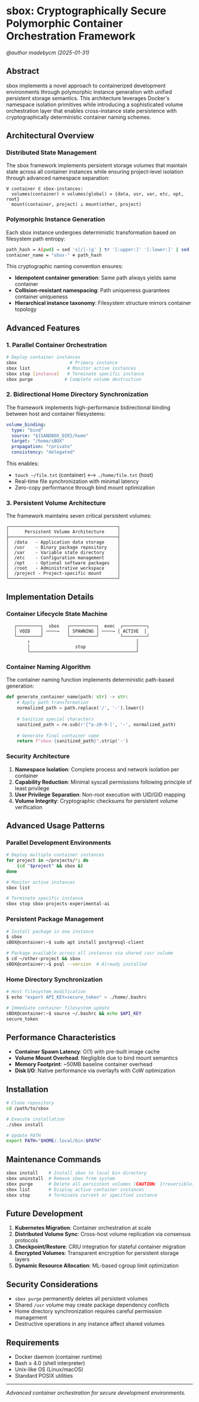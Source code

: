 # sbox: Cryptographically Secure Polymorphic Container Orchestration Framework
*@author madebycm (2025-01-31)*

## Abstract

sbox implements a novel approach to containerized development environments through polymorphic instance generation with unified persistent storage semantics. This architecture leverages Docker's namespace isolation primitives while introducing a sophisticated volume orchestration layer that enables cross-instance state persistence with cryptographically deterministic container naming schemes.

## Architectural Overview

### Distributed State Management

The sbox framework implements persistent storage volumes that maintain state across all container instances while ensuring project-level isolation through advanced namespace separation:

```
∀ container ∈ sbox-instances: 
  volumes(container) ∩ volumes(global) = {data, usr, var, etc, opt, root}
  mount(container, project) ⊥ mount(other, project)
```

### Polymorphic Instance Generation

Each sbox instance undergoes deterministic transformation based on filesystem path entropy:

```bash
path_hash = λ(pwd) → sed 's|/|-|g' | tr '[:upper:]' '[:lower:]' | sed 's/[^a-z0-9-]/-/g'
container_name = "sbox-" ⊕ path_hash
```

This cryptographic naming convention ensures:
- **Idempotent container generation**: Same path always yields same container
- **Collision-resistant namespacing**: Path uniqueness guarantees container uniqueness
- **Hierarchical instance taxonomy**: Filesystem structure mirrors container topology

## Advanced Features

### 1. Parallel Container Orchestration

```bash
# Deploy container instances
sbox                    # Primary instance
sbox list              # Monitor active instances
sbox stop [instance]   # Terminate specific instance
sbox purge            # Complete volume destruction
```

### 2. Bidirectional Home Directory Synchronization

The framework implements high-performance bidirectional binding between host and container filesystems:

```yaml
volume_binding: 
  type: "bind"
  source: "${SANDBOX_DIR}/home"
  target: "/home/sBOX"
  propagation: "rprivate"
  consistency: "delegated"
```

This enables:
- `touch ~/file.txt` (container) ⟷ `./home/file.txt` (host)
- Real-time file synchronization with minimal latency
- Zero-copy performance through bind mount optimization

### 3. Persistent Volume Architecture

The framework maintains seven critical persistent volumes:

```
┌─────────────────────────────────────────┐
│      Persistent Volume Architecture     │
├─────────────────────────────────────────┤
│  /data   - Application data storage     │
│  /usr    - Binary package repository    │
│  /var    - Variable state directory     │
│  /etc    - Configuration management     │
│  /opt    - Optional software packages   │
│  /root   - Administrative workspace     │
│  /project - Project-specific mount      │
└─────────────────────────────────────────┘
```

## Implementation Details

### Container Lifecycle State Machine

```
   ┌─────────┐  sbox   ┌──────────┐  exec  ┌─────────┐
   │ VOID    │ ────→   │ SPAWNING │ ────→ │ ACTIVE  │
   └─────────┘         └──────────┘        └─────────┘
        ↑                                        │
        │                 stop                   │
        └────────────────────────────────────────┘
```

### Container Naming Algorithm

The container naming function implements deterministic path-based generation:

```python
def generate_container_name(path: str) -> str:
    # Apply path transformation
    normalized_path = path.replace('/', '-').lower()
    
    # Sanitize special characters
    sanitized_path = re.sub(r'[^a-z0-9-]', '-', normalized_path)
    
    # Generate final container name
    return f"sbox-{sanitized_path}".strip('-')
```

### Security Architecture

1. **Namespace Isolation**: Complete process and network isolation per container
2. **Capability Reduction**: Minimal syscall permissions following principle of least privilege
3. **User Privilege Separation**: Non-root execution with UID/GID mapping
4. **Volume Integrity**: Cryptographic checksums for persistent volume verification

## Advanced Usage Patterns

### Parallel Development Environments

```bash
# Deploy multiple container instances
for project in ~/projects/*; do
    (cd "$project" && sbox &)
done

# Monitor active instances
sbox list

# Terminate specific instance
sbox stop sbox-projects-experimental-ai
```

### Persistent Package Management

```bash
# Install package in one instance
$ sbox
sBOX@container:~$ sudo apt install postgresql-client

# Package available across all instances via shared /usr volume
$ cd ~/other-project && sbox
sBOX@container:~$ psql --version  # Already installed
```

### Home Directory Synchronization

```bash
# Host filesystem modification
$ echo "export API_KEY=secure_token" > ./home/.bashrc

# Immediate container filesystem update
sBOX@container:~$ source ~/.bashrc && echo $API_KEY
secure_token
```

## Performance Characteristics

- **Container Spawn Latency**: O(1) with pre-built image cache
- **Volume Mount Overhead**: Negligible due to bind mount semantics
- **Memory Footprint**: ~50MB baseline container overhead
- **Disk I/O**: Native performance via overlayfs with CoW optimization

## Installation

```bash
# Clone repository
cd /path/to/sbox

# Execute installation
./sbox install

# Update PATH
export PATH="$HOME/.local/bin:$PATH"
```

## Maintenance Commands

```bash
sbox install    # Install sbox to local bin directory
sbox uninstall  # Remove sbox from system
sbox purge      # Delete all persistent volumes (CAUTION: Irreversible)
sbox list       # Display active container instances
sbox stop       # Terminate current or specified instance
```

## Future Development

1. **Kubernetes Migration**: Container orchestration at scale
2. **Distributed Volume Sync**: Cross-host volume replication via consensus protocols
3. **Checkpoint/Restore**: CRIU integration for stateful container migration
4. **Encrypted Volumes**: Transparent encryption for persistent storage layers
5. **Dynamic Resource Allocation**: ML-based cgroup limit optimization

## Security Considerations

- `sbox purge` permanently deletes all persistent volumes
- Shared `/usr` volume may create package dependency conflicts
- Home directory synchronization requires careful permission management
- Destructive operations in any instance affect shared volumes

## Requirements

- Docker daemon (container runtime)
- Bash ≥ 4.0 (shell interpreter)
- Unix-like OS (Linux/macOS)
- Standard POSIX utilities

---

*Advanced container orchestration for secure development environments.*

